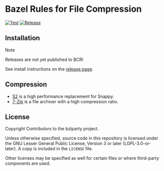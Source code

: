 # Bazel Rules for File Compression

[![Test](https://github.com/bzlparty/rules_compress/actions/workflows/test.yaml/badge.svg?branch=main&event=push)](https://github.com/bzlparty/rules_compress/actions/workflows/test.yaml)
[![Release](https://img.shields.io/github/v/release/bzlparty/rules_compress?label=Release)](https://github.com/bzlparty/rules_compress/releases/latest)

## Installation

> [!NOTE]  
> Releases are not yet published to BCR!

See install instructions on the [release page](https://github.com/bzlparty/rules_compress/releases/latest).

## Compression

- [S2](/docs/s2.md) is a high performance replacement for Snappy.
- [7-Zip](/docs/zip.md) is a file archiver with a high compression ratio.

## License

Copyright Contributors to the bzlparty project.

Unless otherwise specified, source code in this repository is licensed under the GNU Lesser General Public License, Version 3 or later (LGPL-3.0-or-later). A copy is included in the `LICENSE` file.

Other licenses may be specified as well for certain files or where third-party components are used.
